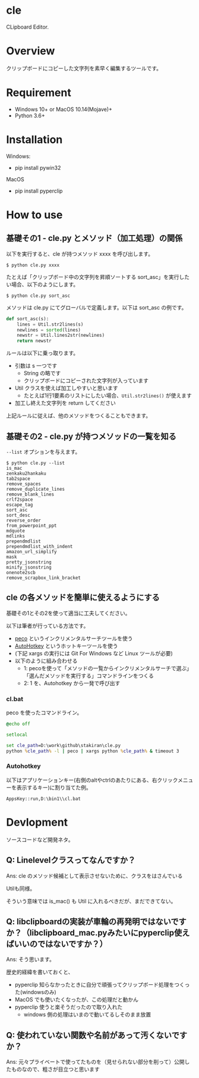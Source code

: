 # cle
CLipboard Editor.

# Overview
クリップボードにコピーした文字列を素早く編集するツールです。

# Requirement
- Windows 10+ or MacOS 10.14(Mojave)+
- Python 3.6+

# Installation
Windows:

- pip install pywin32

MacOS

- pip install pyperclip

# How to use

## 基礎その1 - cle.py とメソッド（加工処理）の関係
以下を実行すると、cle が持つメソッド xxxx を呼び出します。

```
$ python cle.py xxxx
```

たとえば「クリップボード中の文字列を昇順ソートする sort_asc」を実行したい場合、以下のようにします。

```
$ python cle.py sort_asc
```

メソッドは cle.py にてグローバルで定義します。以下は sort_asc の例です。

```python
def sort_asc(s):
    lines = Util.str2lines(s)
    newlines = sorted(lines)
    newstr = Util.lines2str(newlines)
    return newstr
```

ルールは以下に乗っ取ります。

- 引数は s 一つです
    - String の略です
    - クリップボードにコピーされた文字列が入っています
- Util クラスを使えば加工しやすいと思います
    - たとえば1行1要素のリストにしたい場合、`Util.str2lines()` が使えます
- 加工し終えた文字列を return してください

上記ルールに従えば、他のメソッドをつくることもできます。

## 基礎その2 - cle.py が持つメソッドの一覧を知る
`--list` オプションを与えます。

```
$ python cle.py --list
is_mac
zenkaku2hankaku
tab2space
remove_spaces
remove_duplicate_lines
remove_blank_lines
crlf2space
escape_tag
sort_asc
sort_desc
reverse_order
from_powerpoint_ppt
mdquote
mdlinks
prependmdlist
prependmdlist_with_indent
amazon_url_simplify
mask
pretty_jsonstring
minify_jsonstring
onenote2scb
remove_scrapbox_link_bracket
```

## cle の各メソッドを簡単に使えるようにする
基礎その1とその2を使って適当に工夫してください。

以下は筆者が行っている方法です。

- [peco](https://github.com/peco/peco) というインクリメンタルサーチツールを使う
- [AutoHotkey](https://www.autohotkey.com/) というホットキーツールを使う
- (下記 xargs の実行には Git For Windows など Linux ツールが必要)
- 以下のように組み合わせる
    - 1: pecoを使って「メソッドの一覧からインクリメンタルサーチで選ぶ」「選んだメソッドを実行する」コマンドラインをつくる
    - 2: 1 を、Autohotkey から一発で呼び出す

### cl.bat
peco を使ったコマンドライン。

```bat
@echo off

setlocal

set cle_path=D:\work\github\stakiran\cle.py
python %cle_path% -l | peco | xargs python %cle_path% & timeout 3
```

### Autohotkey
以下はアプリケーションキー(右側のaltやctrlのあたりにある、右クリックメニューを表示するキー)に割り当てた例。

```ahk
AppsKey::run,D:\bin1\\cl.bat
```

# Devlopment
ソースコードなど開発ネタ。

## Q: Linelevelクラスってなんですか？
Ans: cle のメソッド候補として表示させないために、クラスをはさんでいる

Utilも同様。

そういう意味では is_mac() も Util に入れるべきだが、まだできてない。

## Q: libclipboardの実装が車輪の再発明ではないですか？（libclipboard_mac.pyみたいにpyperclip使えばいいのではないですか？）
Ans: そう思います。

歴史的経緯を書いておくと、

- pyperclip 知らなかったときに自分で頑張ってクリップボード処理をつくった(windowsのみ)
- MacOS でも使いたくなったが、この処理だと動かん
- pyperclip 使うと楽そうだったので取り入れた
    - windows 側の処理はいまので動いてるしそのまま放置

## Q: 使われていない関数や名前があって汚くないですか？
Ans: 元々プライベートで使ってたものを（見せられない部分を削って）公開したものなので、粗さが目立つと思います
